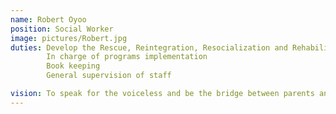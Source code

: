 ```yaml
---
name: Robert Oyoo
position: Social Worker
image: pictures/Robert.jpg
duties: Develop the Rescue, Reintegration, Resocialization and Rehabilitation programs
        In charge of programs implementation
        Book keeping
        General supervision of staff

vision: To speak for the voiceless and be the bridge between parents and children.
---
```



